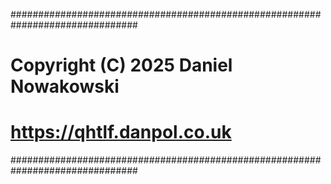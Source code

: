 ###############################################################################
# Copyright (C) 2025 Daniel Nowakowski
#
# https://qhtlf.danpol.co.uk
###############################################################################
